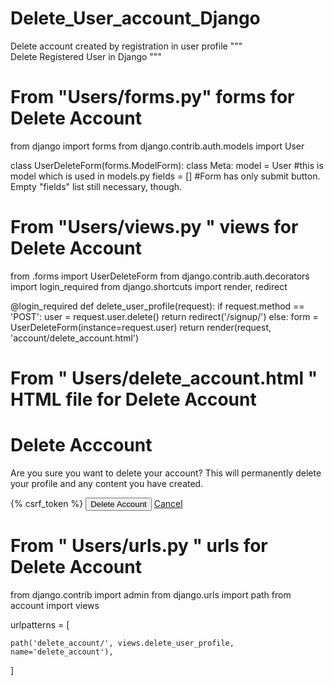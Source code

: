# Delete_User_account_Django
Delete account created by registration in user profile
"""  
Delete Registered User in Django 
"""



# From "Users/forms.py" forms for Delete Account 
  
from django import forms
from django.contrib.auth.models import User


class UserDeleteForm(forms.ModelForm):
    class Meta:
        model = User   #this is model which is used in models.py
        fields = []    #Form has only submit button.  Empty "fields" list still necessary, though.
        
        
        
# From "Users/views.py "   views for Delete Account  


from .forms import UserDeleteForm
from django.contrib.auth.decorators import login_required
from django.shortcuts import render, redirect

@login_required
def delete_user_profile(request):
    if request.method == 'POST':
        user = request.user.delete()
        return redirect('/signup/')
    else:
        form = UserDeleteForm(instance=request.user)
        return render(request, 'account/delete_account.html')
        
        
# From " Users/delete_account.html "   HTML file for Delete Account


<div class="container">
    <div class="row">
        <div class="col-md-6 offset-md-3">
            <h1 class="text-center text-info my-5">Delete Acccount</h1>
            <p>Are you sure you want to delete your account?  This will permanently delete your profile and any content you have created.</p>
            <form action="" method="post">
                {% csrf_token %}
                <button class="btn btn-danger" type="submit">Delete Account</button>
                <a class="btn btn-danger" href="{% url 'profile' %}">Cancel</a>
            </form>
        </div>
    </div>
</div>


# From " Users/urls.py "   urls for Delete Account

from django.contrib import admin
from django.urls import path
from account import views

urlpatterns = [
  
    path('delete_account/', views.delete_user_profile, name='delete_account'),
]
